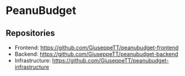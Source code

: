 # PeanuBudget

## Repositories

- Frontend: https://github.com/GiuseppeTT/peanubudget-frontend
- Backend: https://github.com/GiuseppeTT/peanubudget-backend
- Infrastructure: https://github.com/GiuseppeTT/peanubudget-infrastructure
